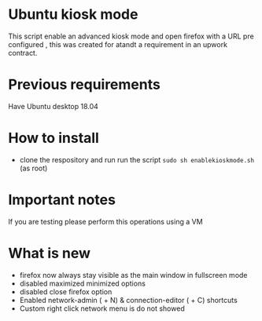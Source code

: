 # Ubuntu kiosk mode
This script enable an advanced kiosk mode and open firefox with a URL pre configured , 
this was created for atandt a requirement in an upwork contract.

# Previous requirements
Have Ubuntu desktop 18.04 

# How to install

- clone the respository and run run the script `sudo sh enablekioskmode.sh` (as root)

# Important notes
If you are testing please perform this operations using a VM 

# What is new
- firefox now always stay visible as the main window in fullscreen mode
- disabled maximized minimized options
- disabled close firefox option 
- Enabled network-admin (<crt> + N) & connection-editor (<crt> + C) shortcuts
- Custom right click network menu is do not showed